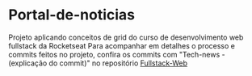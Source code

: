 # Portal-de-noticias
Projeto aplicando conceitos de grid do curso de desenvolvimento web fullstack da Rocketseat
Para acompanhar em detalhes o processo e commits feitos no projeto, confira os commits com "Tech-news - (explicação do commit)" no repositório [Fullstack-Web](https://github.com/DaviRFerreir4/Fullstack-Web)
